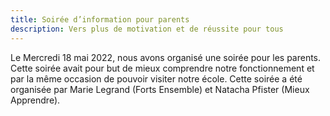 ```yaml
---
title: Soirée d’information pour parents
description: Vers plus de motivation et de réussite pour tous
---
```

Le Mercredi 18 mai 2022, nous avons organisé une soirée pour les parents. Cette soirée avait pour but de mieux comprendre notre fonctionnement et par la même occasion de pouvoir visiter notre école. Cette soirée a été organisée par Marie Legrand (Forts Ensemble) et Natacha Pfister (Mieux Apprendre).
